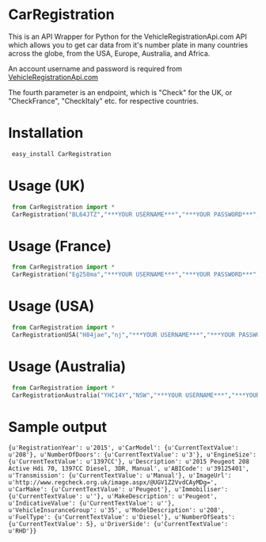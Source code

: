 CarRegistration
===========

This is an API Wrapper for Python for the VehicleRegistrationApi.com API
which allows you to get car data from it's number plate in many countries
across the globe, from the USA, Europe, Australia, and Africa.

An account username and password is required from [VehicleRegistrationApi.com](http://www.VehicleRegistrationApi.com)

The fourth parameter is an endpoint, which is "Check" for the UK,
or "CheckFrance", "CheckItaly" etc. for respective countries.

# Installation
```python
 easy_install CarRegistration
```

# Usage (UK)
```python
 from CarRegistration import *
 CarRegistration("BL64JTZ","***YOUR USERNAME***","***YOUR PASSWORD***","Check")
```

# Usage (France)
```python
 from CarRegistration import *
 CarRegistration("Eg258ma","***YOUR USERNAME***","***YOUR PASSWORD***","CheckFrance")
```

# Usage (USA)
```python
 from CarRegistration import *
 CarRegistrationUSA("H84jae","nj","***YOUR USERNAME***","***YOUR PASSWORD***")
```

# Usage (Australia)
```python
 from CarRegistration import *
 CarRegistrationAustralia("YHC14Y","NSW","***YOUR USERNAME***","***YOUR PASSWORD***")
```

# Sample output

```
{u'RegistrationYear': u'2015', u'CarModel': {u'CurrentTextValue': u'208'}, u'NumberOfDoors': {u'CurrentTextValue': u'3'}, u'EngineSize': {u'CurrentTextValue': u'1397CC'}, u'Description': u'2015 Peugeot 208 Active Hdi 70, 1397CC Diesel, 3DR, Manual', u'ABICode': u'39125401', u'Transmission': {u'CurrentTextValue': u'Manual'}, u'ImageUrl': u'http://www.regcheck.org.uk/image.aspx/@UGV1Z2VvdCAyMDg=', u'CarMake': {u'CurrentTextValue': u'Peugeot'}, u'Immobiliser': {u'CurrentTextValue': u''}, u'MakeDescription': u'Peugeot', u'IndicativeValue': {u'CurrentTextValue': u''}, u'VehicleInsuranceGroup': u'35', u'ModelDescription': u'208', u'FuelType': {u'CurrentTextValue': u'Diesel'}, u'NumberOfSeats': {u'CurrentTextValue': 5}, u'DriverSide': {u'CurrentTextValue': u'RHD'}}
```
